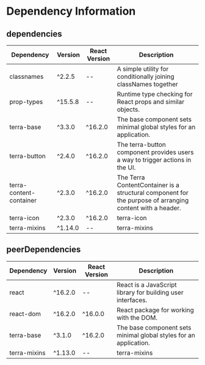 # Dependency Information

## dependencies
| Dependency | Version | React Version | Description |
|-|-|-|-|
| classnames | ^2.2.5 | -- | A simple utility for conditionally joining classNames together |
| prop-types | ^15.5.8 | -- | Runtime type checking for React props and similar objects. |
| terra-base | ^3.3.0 | ^16.2.0 | The base component sets minimal global styles for an application. |
| terra-button | ^2.4.0 | ^16.2.0 | The terra-button component provides users a way to trigger actions in the UI. |
| terra-content-container | ^2.3.0 | ^16.2.0 | The Terra ContentContainer is a structural component for the purpose of arranging content with a header. |
| terra-icon | ^2.3.0 | ^16.2.0 | terra-icon |
| terra-mixins | ^1.14.0 | -- | terra-mixins |

## peerDependencies
| Dependency | Version | React Version | Description |
|-|-|-|-|
| react | ^16.2.0 | -- | React is a JavaScript library for building user interfaces. |
| react-dom | ^16.2.0 | ^16.0.0 | React package for working with the DOM. |
| terra-base | ^3.1.0 | ^16.2.0 | The base component sets minimal global styles for an application. |
| terra-mixins | ^1.13.0 | -- | terra-mixins |
